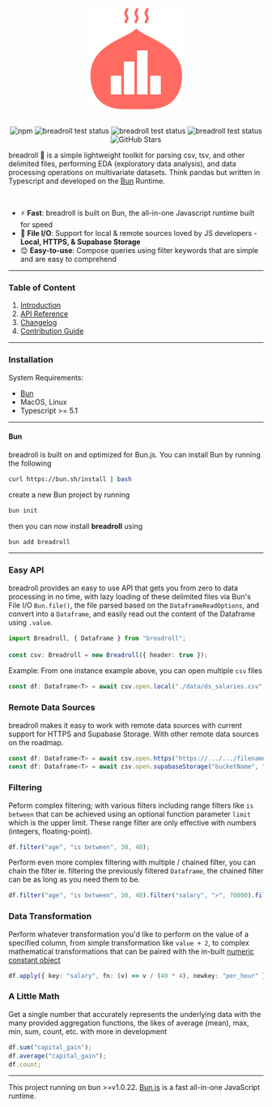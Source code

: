 
<div align="center">
  <img src="https://raw.githubusercontent.com/devsgnr/breadroll/v0.3.1/docs/docs/assets/png/breadroll_brand.png" />
</div>

<br/>

<div align="center">

![npm](https://img.shields.io/npm/v/breadroll)
![breadroll test status](https://github.com/devsgnr/breadroll/actions/workflows/testing.yml/badge.svg)
![breadroll test status](https://github.com/devsgnr/breadroll/actions/workflows/macos_testing.yml/badge.svg)
![breadroll test status](https://github.com/devsgnr/breadroll/actions/workflows/windows_testing.yml/badge.svg)
![GitHub Stars](https://img.shields.io/github/stars/devsgnr/breadroll)

</div>

breadroll 🥟 is a simple lightweight  toolkit for parsing csv, tsv, and other delimited files, performing EDA (exploratory data analysis), and data processing operations on multivariate datasets. Think pandas but written in Typescript and developed on the [Bun](https://bun.sh) Runtime.

<br/>

- ⚡ **Fast**: breadroll is built on Bun, the all-in-one Javascript runtime built for speed
- 📁 **File I/O**: Support for local & remote sources loved by JS developers - **Local, HTTPS, & Supabase Storage**
- 😊 **Easy-to-use**: Compose queries using filter keywords that are simple and are easy to comprehend

---

### Table of Content

1. <a href="https://breadrolljs.vercel.app/docs" target="_blank">Introduction</a>
2. <a href="https://breadrolljs.vercel.app/docs/Breadroll" target="_blank">API Reference</a>
3. <a href="https://breadrolljs.vercel.app/changelog" target="_blank">Changelog</a>
3. <a href="https://breadrolljs.vercel.app/contribution" target="_blank">Contribution Guide</a>

---

### **Installation**

System Requirements:

- [Bun](https://bun.sh)
- MacOS, Linux
- Typescript >= 5.1

---

#### Bun
breadroll is built on and optimized for Bun.js. You can install Bun by running the following
```bash
curl https://bun.sh/install | bash
```
create a new Bun project by running
```bash
bun init
```
then you can now install **breadroll** using
```bash
bun add breadroll
```
---

### Easy API

breadroll provides an easy to use API that gets you from zero to data processing in no time, with lazy loading of these delimited files via Bun's File I/O `Bun.file()`, the file parsed based on the `DataframeReadOptions`, and convert into a `Dataframe`, and easily read out the content of the Dataframe using `.value`.

```typescript
import Breadroll, { Dataframe } from "breadroll";

const csv: Breadroll = new Breadroll({ header: true });
```

Example: From one instance example above, you can open multiple `csv` files

```typescript
const df: Dataframe<T> = await csv.open.local("./data/ds_salaries.csv", ",");
```

### Remote Data Sources

breadroll makes it easy to work with remote data sources with current support for HTTPS and Supabase Storage. With other remote data sources on the roadmap.

```typescript
const df: Dataframe<T> = await csv.open.https("https://.../.../filename.csv", ",");
const df: Dataframe<T> = await csv.open.supabaseStorage("bucketName", "filepath", ",");
```

### Filtering

Peform complex filtering; with various filters including range filters like `is between` that can be achieved using an optional function parameter `limit` which is the upper limit. These range filter are only effective with numbers (integers, floating-point).

```typescript
df.filter("age", "is between", 30, 40);
```

Perform even more complex filtering with multiple / chained filter, you can chain the filter ie. filtering the previously filtered `Dataframe`, the chained filter can be as long as you need them to be.

```typescript
df.filter("age", "is between", 30, 40).filter("salary", ">", 70000).filter("work_year", "==", 2020);
```

### Data Transformation

Perform whatever transformation you'd like to perform on the value of a specified column, from simple transformation like `value + 2`, to complex mathematical transformations that can be paired with the in-built [numeric constant object](/docs/NumericConstants/math)

```typescript
df.apply({ key: "salary", fn: (v) => v / (40 * 4), newkey: "per_hour" });
```

### A Little Math

Get a single number that accurately represents the underlying data with the many provided aggregation functions, the likes of average (mean), max, min, sum, count, etc. with more in development

```typescript
df.sum("capital_gain");
df.average("capital_gain");
df.count;
```

---
This project running on bun >=v1.0.22. [Bun.js](https://bun.sh) is a fast all-in-one JavaScript runtime.